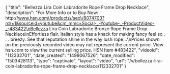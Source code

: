 {
    "title": "Bellezza Lira Coin Labradorite Rope Frame Drop Necklace",
    "description": "For More Info or to Buy Now: http:\/\/www.hsn.com\/products\/seo\/8074703?rdr=1&sourceid=youtube&cm_mmc=Social-_-Youtube-_-ProductVideo-_-483422\nBellezza Lira Coin Labradorite Bronze Rope Frame Drop Necklace\nEffortless flair. Italian style has a knack for making fancy feel so . . . breezy. See that reputation shine in the way lush rope...\nPrices shown on the previously recorded video may not represent the current price.  View hsn.com to view the current selling price. HSN Item #483422",
    "videoid": "112332701",
    "date_created": "1498067526",
    "date_modified": "1503428113",
    "type": "captivate",
    "layout": "video",
    "url": "\/v\/bellezza-lira-coin-labradorite-rope-frame-drop-necklace\/112332701"
}